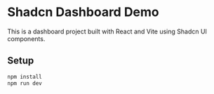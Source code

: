 # Shadcn Dashboard Demo

This is a dashboard project built with React and Vite using Shadcn UI components.

## Setup

```bash
npm install
npm run dev
